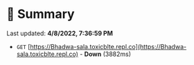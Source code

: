 # 📖 Summary
Last updated: **4/8/2022, 7:36:59 PM**

- `GET` [https://Bhadwa-sala.toxicblte.repl.co](https://Bhadwa-sala.toxicblte.repl.co) - **Down** (3882ms)
